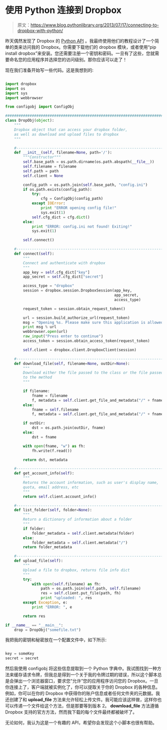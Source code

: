 # 使用 Python 连接到 Dropbox

> 原文：<https://www.blog.pythonlibrary.org/2013/07/17/connecting-to-dropbox-with-python/>

昨天偶然发现了 Dropbox 的 [Python API](https://www.dropbox.com/developers/core/start/python) 。我最终使用他们的教程设计了一个简单的类来访问我的 Dropbox。你需要下载他们的 dropbox 模块，或者使用“pip install dropbox”来安装。您还需要注册一个密钥和密码。一旦有了这些，您就需要命名您的应用程序并选择您的访问级别。那你应该可以走了！

现在我们准备开始写一些代码。这是我想到的:

```py

import dropbox
import os
import sys
import webbrowser

from configobj import ConfigObj

########################################################################
class DropObj(object):
    """
    Dropbox object that can access your dropbox folder,
    as well as download and upload files to dropbox
    """

    #----------------------------------------------------------------------
    def __init__(self, filename=None, path='/'):
        """Constructor"""
        self.base_path = os.path.dirname(os.path.abspath(__file__))
        self.filename = filename
        self.path = path
        self.client = None

        config_path = os.path.join(self.base_path, "config.ini")
        if os.path.exists(config_path):
            try:
                cfg = ConfigObj(config_path)
            except IOError:
                print "ERROR opening config file!"
                sys.exit(1)
            self.cfg_dict = cfg.dict()
        else:
            print "ERROR: config.ini not found! Exiting!"
            sys.exit(1)

        self.connect()

    #----------------------------------------------------------------------
    def connect(self):
        """
        Connect and authenticate with dropbox
        """
        app_key = self.cfg_dict["key"]
        app_secret = self.cfg_dict["secret"]

        access_type = "dropbox"
        session = dropbox.session.DropboxSession(app_key,
                                                 app_secret,
                                                 access_type)

        request_token = session.obtain_request_token()

        url = session.build_authorize_url(request_token)
        msg = "Opening %s. Please make sure this application is allowed before continuing."
        print msg % url
        webbrowser.open(url)
        raw_input("Press enter to continue")
        access_token = session.obtain_access_token(request_token)

        self.client = dropbox.client.DropboxClient(session)

    #----------------------------------------------------------------------
    def download_file(self, filename=None, outDir=None):
        """
        Download either the file passed to the class or the file passed
        to the method
        """

        if filename:
            fname = filename
            f, metadata = self.client.get_file_and_metadata("/" + fname)
        else:
            fname = self.filename
            f, metadata = self.client.get_file_and_metadata("/" + fname)

        if outDir:
            dst = os.path.join(outDir, fname)
        else:
            dst = fname

        with open(fname, "w") as fh:
            fh.write(f.read())

        return dst, metadata

    #----------------------------------------------------------------------
    def get_account_info(self):
        """
        Returns the account information, such as user's display name,
        quota, email address, etc
        """
        return self.client.account_info()

    #----------------------------------------------------------------------
    def list_folder(self, folder=None):
        """
        Return a dictionary of information about a folder
        """
        if folder:
            folder_metadata = self.client.metadata(folder)
        else:
            folder_metadata = self.client.metadata("/")
        return folder_metadata

    #----------------------------------------------------------------------
    def upload_file(self):
        """
        Upload a file to dropbox, returns file info dict
        """
        try:
            with open(self.filename) as fh:
                path = os.path.join(self.path, self.filename)
                res = self.client.put_file(path, fh)
                print "uploaded: ", res
        except Exception, e:
            print "ERROR: ", e

        return res

if __name__ == "__main__":
    drop = DropObj("somefile.txt")

```

我把我的密钥和秘密放在一个配置文件中，如下所示:

```py

key = someKey
secret = secret

```

然后我使用 configobj 将这些信息提取到一个 Python 字典中。我试图找到一种方法来缓存请求令牌，但我总是得到一个关于我的令牌过期的错误，所以这个脚本总是会弹出一个浏览器窗口，要求您“允许”您的应用程序访问您的 Dropbox。一旦你连接上了，客户端就被实例化了，你可以提取关于你的 Dropbox 的各种信息。例如，你可以在你的 Dropbox 中获得你的账户信息或者任何文件夹的元数据。我还创建了和 **upload_file** 方法来允许轻松上传文件。我可能应该这样做，这样你也可以传递一个文件给这个方法，但是那要等到版本 2。 **download_file** 方法遵循 Dropbox 支持的官方方法，然而我下载的每个文件最终都被破坏了。

无论如何，我认为这是一个有趣的 API，希望你会发现这个小脚本也很有帮助。